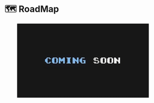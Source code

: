 # 🗺️ RoadMap

<figure><img src="../../.gitbook/assets/image-removebg-preview_(20)-transformed.jpeg" alt=""><figcaption></figcaption></figure>
